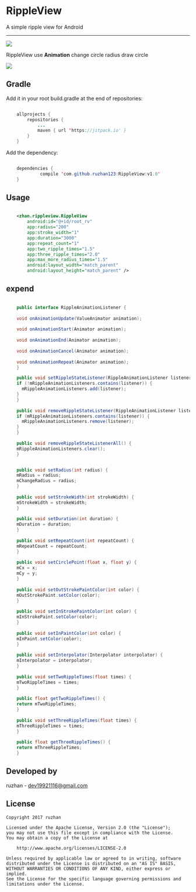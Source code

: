 
RippleView
===============

A simple ripple view for Android


-----


![](https://github.com/ruzhan123/RippleView/raw/master/gif/ripple.gif)




RippleView use **Animation** change circle radius draw circle

[![](https://jitpack.io/v/ruzhan123/RippleView.svg)](https://jitpack.io/#ruzhan123/RippleView)

Gradle
------

Add it in your root build.gradle at the end of repositories:


```java

	allprojects {
		repositories {
			...
			maven { url 'https://jitpack.io' }
		}
	}
```

Add the dependency:


```java

	dependencies {
	         compile 'com.github.ruzhan123:RippleView:v1.0'
	}
```

Usage
-----

```xml

	<zhan.rippleview.RippleView
	    android:id="@+id/root_rv"
	    app:radius="200"
	    app:stroke_width="1"
	    app:duration="3000"
	    app:repeat_count="1"
	    app:two_ripple_times="1.5"
	    app:three_ripple_times="2.0"
	    app:max_more_radius_times="1.5"
	    android:layout_width="match_parent"
	    android:layout_height="match_parent" />
```

expend
-------


```java

	public interface RippleAnimationListener {
	
	void onAnimationUpdate(ValueAnimator animation);
	
	void onAnimationStart(Animator animation);
	
	void onAnimationEnd(Animator animation);
	
	void onAnimationCancel(Animator animation);
	
	void onAnimationRepeat(Animator animation);
	}

	public void setRippleStateListener(RippleAnimationListener listener) {
	if (!mRippleAnimationListeners.contains(listener)) {
	  mRippleAnimationListeners.add(listener);
	}
	}
	
	public void removeRippleStateListener(RippleAnimationListener listener) {
	if (mRippleAnimationListeners.contains(listener)) {
	  mRippleAnimationListeners.remove(listener);
	}
	}
	
	public void removeRippleStateListenerAll() {
	mRippleAnimationListeners.clear();
	}
```

```java

	public void setRadius(int radius) {
	mRadius = radius;
	mChangeRadius = radius;
	}
	
	public void setStrokeWidth(int strokeWidth) {
	mStrokeWidth = strokeWidth;
	}
	
	public void setDuration(int duration) {
	mDuration = duration;
	}
	
	public void setRepeatCount(int repeatCount) {
	mRepeatCount = repeatCount;
	}
	
	public void setCirclePoint(float x, float y) {
	mCx = x;
	mCy = y;
	}
	
	public void setOutStrokePaintColor(int color) {
	mOutStrokePaint.setColor(color);
	}
	
	public void setInStrokePaintColor(int color) {
	mInStrokePaint.setColor(color);
	}
	
	public void setInPaintColor(int color) {
	mInPaint.setColor(color);
	}
	
	public void setInterpolator(Interpolator interpolator) {
	mInterpolator = interpolator;
	}
	
	public void setTwoRippleTimes(float times) {
	mTwoRippleTimes = times;
	}
	
	public float getTwoRippleTimes() {
	return mTwoRippleTimes;
	}
	
	public void setThreeRippleTimes(float times) {
	mThreeRippleTimes = times;
	}
	
	public float getThreeRippleTimes() {
	return mThreeRippleTimes;
	}

```

Developed by
-------

 ruzhan - <a href='javascript:'>dev19921116@gmail.com</a>


License
-------

    Copyright 2017 ruzhan

    Licensed under the Apache License, Version 2.0 (the "License");
    you may not use this file except in compliance with the License.
    You may obtain a copy of the License at

        http://www.apache.org/licenses/LICENSE-2.0

    Unless required by applicable law or agreed to in writing, software
    distributed under the License is distributed on an "AS IS" BASIS,
    WITHOUT WARRANTIES OR CONDITIONS OF ANY KIND, either express or implied.
    See the License for the specific language governing permissions and
    limitations under the License.
